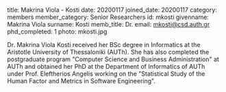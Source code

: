 title: Makrina Viola - Kosti
date: 20200117
joined_date: 20200117
category: members
member_category: Senior Researchers
id: mkosti
givenname: Makrina Viola
surname: Kosti
memb_title: Dr.
email: mkosti@csd.auth.gr
phd_completed: 1
photo: mkosti.jpg


Dr. Makrina Viola Kosti received her BSc degree in Informatics at the Aristotle University of Thessaloniki (AUTh). 
She has also completed the postgraduate program "Computer Science and Business Administration" at AUTh and obtained her PhD 
at the Department of Informatics of AUTh under Prof. Eleftherios Angelis working on the "Statistical Study of the Human
Factor and Metrics in Software Engineering".
